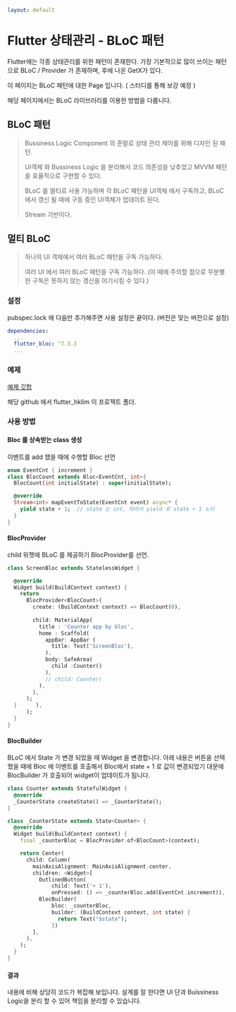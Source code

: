 ```yaml
layout: default
```

# Flutter 상태관리 - BLoC 패턴

Flutter에는 각종 상태관리를 위한 패턴이 존재한다. 가장 기본적으로 많이 쓰이는 패턴으로 BLoC / Provider 가 존재하며, 후에 나온 GetX가 있다.

이 페이지는 BLoC 패턴에 대한 Page 입니다. ( 스터디를 통해 보강 예정 )

해당 페이지에서는 BLoC 라이브러리를 이용한 방법을 다룹니다.

## BLoC 패턴

> Bussiness Logic Component 의 준말로 상태 관리 제어를 위해 디자인 된 패턴.
> 
> UI객체 와 Bussiness Logic 을 분리해서 코드 의존성을 낮추었고 MVVM 패턴을 효율적으로 구현할 수 있다.
> 
> BLoC 를 멀티로 사용 가능하며 각 BLoC 패턴을 UI객체 에서 구독하고, BLoC 에서 갱신 될 때에 구동 중인 UI객체가 업데이트 된다.
> 
> Stream 기반이다.

## 멀티 BLoC

> 하나의 UI 객체에서 여러 BLoC 패턴을 구독 가능하다.
> 
> 여러 UI 에서 여러 BLoC 패턴을 구독 가능하다. 
>   (이 때에 주의할 점으로 무분별한 구독은  뜻하지 않는 갱신을 야기시킬 수 있다.)

### 설정

pubspec.lock 에 다음만 추가해주면 사용 설정은 끝이다. (버전은 맞는 버전으로 설정)

```yml
dependencies:
  ...
  flutter_bloc: ^7.3.3
  ...
```

### 예제

[예제 깃헙](https://github.com/HeekangLim/HeekangLim.github.io)

해당 github 에서 flutter_hklim 이 프로젝트 폴더.

### 사용 방법

#### Bloc 를 상속받는 class 생성

이벤트를 add 했을 때에 수행할 Bloc 선언

```dart
enum EventCnt { increment }
class BlocCount extends Bloc<EventCnt, int>{
  BlocCount(int initialState) : super(initialState);

  @override
  Stream<int> mapEventToState(EventCnt event) async* {
    yield state + 1;  // state 는 int, 따라서 yield 로 state + 1 노티
  }
}
```

#### BlocProvider

child 위젯에 BLoC 를 제공하기 BlocProvider를 선언.

```dart
class ScreenBloc extends StatelessWidget {

  @override
  Widget build(BuildContext context) {
    return
      BlocProvider<BlocCount>(
        create: (BuildContext context) => BlocCount(0),
        
        child: MaterialApp(
          title : 'Counter app by bloc',
          home : Scaffold(
            appBar: AppBar (
              title: Text('ScreenBloc'),
            ),
            body: SafeArea(
              child :Counter()
            ),
            // child: Counter(
          ),
        ),
      );
  }      ),
      );
  }
}
```

#### BlocBuilder

BLoC 에서 State 가 변경 되었을 때 Widget 을 변경합니다. 아래 내용은 버튼을 선택 했을 때에 Bloc 에 이벤트를 호출해서 Bloc에서 state + 1 로 값이 변경되었기 대문에 BlocBuilder 가 호출되어 widget이 업데이트가 됩니다.

```dart
class Counter extends StatefulWidget {
  @override
  _CounterState createState() => _CounterState();
}

class _CounterState extends State<Counter> {
  @override
  Widget build(BuildContext context) {
    final _counterBloc = BlocProvider.of<BlocCount>(context);

    return Center(
      child: Column(
        mainAxisAlignment: MainAxisAlignment.center,
        children: <Widget>[
          OutlinedButton(
              child: Text('+ 1'),
              onPressed: () => _counterBloc.add(EventCnt.increment)),
          BlocBuilder(
              bloc: _counterBloc,
              builder: (BuildContext context, int state) {
                return Text("$state");
              })
        ],
      ),
    );
  }
}
```

#### 결과

내용에 비해 상당히 코드가 복잡해 보입니다.
설계를 잘 한다면 UI 단과 Buissiness Logic을 분리 할 수 있어 책임을 분리할 수 있습니다.
